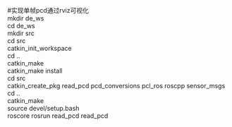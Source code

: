 #实现单帧pcd通过rviz可视化   
mkdir de_ws  
cd de_ws  
mkdir src   
cd src   
catkin_init_workspace  
cd ..  
catkin_make  
catkin_make install  
cd src  
catkin_create_pkg read_pcd pcd_conversions pcl_ros roscpp sensor_msgs  
cd ..  
catkin_make  
source devel/setup.bash  
roscore
rosrun read_pcd read_pcd  

